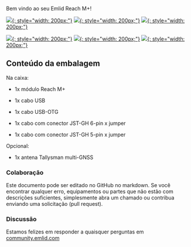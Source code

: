 Bem vindo ao seu Emlid Reach M+!

  [![](img/reachm-plus/quickstart.png){: style="width: 200px;"}](quickstart.md)
  [![](img/reachm-plus/tutorials.png){: style="width: 200px;"}](tutorials.md)
  [![](img/reachm-plus/reachview.png){: style="width: 200px;"}](common/reachview)

  [![](img/reachm-plus/antenna-placement.png){: style="width: 200px;"}](antenna-placement.md)
  [![](img/reachm-plus/power-supply.png){: style="width: 200px;"}](power-supply.md)
  [![](img/reachm-plus/specs.png){: style="width: 200px;"}](specs.md)

## Conteúdo da embalagem

Na caixa:

* 1x módulo Reach M+

* 1x cabo USB

* 1x cabo USB-OTG

* 1x cabo com conector JST-GH 6-pin x jumper

* 1x cabo com conector JST-GH 5-pin x jumper

Opcional:

* 1x antena Tallysman multi-GNSS


### Colaboração

Este documento pode ser editado no GitHub no markdown. Se você encontrar qualquer erro, equipamentos ou partes que não estão com descrições suficientes, simplesmente abra um chamado ou contribua enviando uma solicitação (pull request).

### Discussão

Estamos felizes em responder a quaisquer perguntas em [community.emlid.com](http://community.emlid.com)
